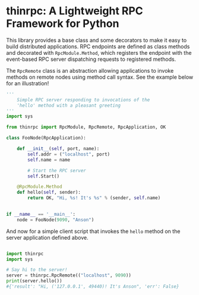 thinrpc: A Lightweight RPC Framework for Python
===

This library provides a base class and some decorators to make it easy to build distributed applications. RPC endpoints are defined as class methods and decorated with ```RpcModule.Method```, which registers the endpoint with the event-based RPC server dispatching requests to registered methods. 

The ```RpcRemote``` class is an abstraction allowing applications to invoke methods on remote nodes using method call syntax. See the example below for an illustration!

```python
'''
    Simple RPC server responding to invocations of the
    'hello' method with a pleasant greeting
'''
import sys

from thinrpc import RpcModule, RpcRemote, RpcApplication, OK

class FooNode(RpcApplication):

    def __init__(self, port, name):
        self.addr = ("localhost", port)
        self.name = name

        # Start the RPC server
        self.Start()

    @RpcModule.Method
    def hello(self, sender):
        return OK, "Hi, %s! It's %s" % (sender, self.name)

    
if __name__ == '__main__':
    node = FooNode(9090, "Anson")
```

And now for a simple client script that invokes the ```hello``` method on the server application defined above.

```python

import thinrpc
import sys

# Say hi to the server!
server = thinrpc.RpcRemote(("localhost", 9090))
print(server.hello())
#{'result': "Hi, ('127.0.0.1', 49440)! It's Anson", 'err': False}
```
